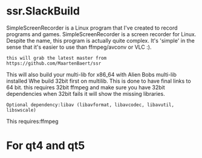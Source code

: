# ssr.SlackBuild
SimpleScreenRecorder is a Linux program that I've created to record programs and games. 
SimpleScreenRecorder is a screen recorder for Linux. Despite the name, 
this program is actually quite complex. It's 'simple' in the sense
 that it's easier to use than ffmpeg/avconv or VLC :).
 ~~~
 this will grab the latest master from https://github.com/MaartenBaert/ssr
 ~~~
 This will also build your multi-lib for x86_64 with Alien Bobs multi-lib installed
 Whe build 32bit first on multilib.
 This is done to have final links to 64 bit.
 this requires 32bit ffmpeg and make sure you have 32bit dependencies
 when 32bit fails it will show the missing libraries. 
 ~~~
 Optional dependency:libav (libavformat, libavcodec, libavutil, libswscale)
 ~~~
 
 This requires:ffmpeg 
# For qt4 and qt5

